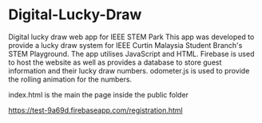 # Digital-Lucky-Draw
Digital lucky draw web app for IEEE STEM Park
This app was developed to provide a lucky draw system for IEEE Curtin Malaysia Student Branch's STEM Playground.
The app utilises JavaScript and HTML. 
Firebase is used to host the website as well as provides a database to store guest information and their lucky draw numbers.
odometer.js is used to provide the rolling animation for the numbers.

index.html is the main the page inside the public folder

https://test-9a69d.firebaseapp.com/registration.html
